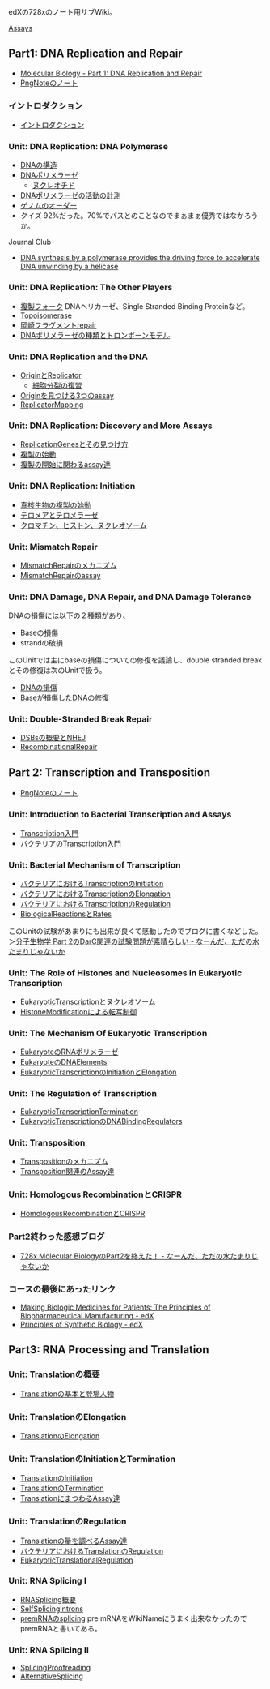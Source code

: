 edXの728xのノート用サブWiki。

[Assays](Assays.md)

## Part1: DNA Replication and Repair

- [Molecular Biology - Part 1: DNA Replication and Repair](https://www.edx.org/course/molecular-biology-part-1-dna-replication-and-repair)
- [PngNoteのノート](https://karino2.github.io/ImageGallery/MolecularBiology728x.html)

### イントロダクション

- [イントロダクション](イントロダクション.md)

### Unit: DNA Replication: DNA Polymerase

- [DNAの構造](DNAの構造.md)
- [DNAポリメラーゼ](DNAポリメラーゼ.md)
  - [ヌクレオチド](ヌクレオチド.md)
- [DNAポリメラーゼの活動の計測](DNAポリメラーゼの活動の計測.md)
- [ゲノムのオーダー](ゲノムのオーダー.md)
- クイズ 92%だった。70%でパスとのことなのでまぁまぁ優秀ではなかろうか。

 Journal Club
- [DNA synthesis by a polymerase provides the driving force to accelerate DNA unwinding by a helicase](https://www.ncbi.nlm.nih.gov/pmc/articles/PMC1563444/)

### Unit: DNA Replication: The Other Players

- [複製フォーク](複製フォーク.md)  DNAヘリカーゼ、Single Stranded Binding Proteinなど。
- [Topoisomerase](Topoisomerase.md)
- [岡崎フラグメントrepair](岡崎フラグメントrepair.md)
- [DNAポリメラーゼの種類とトロンボーンモデル](DNAポリメラーゼの種類とトロンボーンモデル.md)

### Unit: DNA Replication and the DNA

- [OriginとReplicator](OriginとReplicator.md)
  - [細胞分裂の復習](細胞分裂の復習.md)
- [Originを見つける3つのassay](Originを見つける3つのassay.md)
- [ReplicatorMapping](ReplicatorMapping.md)

### Unit: DNA Replication: Discovery and More Assays

- [ReplicationGenesとその見つけ方](ReplicationGenesとその見つけ方.md)
- [複製の始動](複製の始動.md)
- [複製の開始に関わるassay達](複製の開始に関わるassay達.md)

### Unit: DNA Replication: Initiation

- [真核生物の複製の始動](真核生物の複製の始動.md)
- [テロメアとテロメラーゼ](テロメアとテロメラーゼ.md)
- [クロマチン、ヒストン、ヌクレオソーム](クロマチン、ヒストン、ヌクレオソーム.md)

### Unit: Mismatch Repair

- [MismatchRepairのメカニズム](MismatchRepairのメカニズム.md)
- [MismatchRepairのassay](MismatchRepairのassay.md)

### Unit: DNA Damage, DNA Repair, and DNA Damage Tolerance

DNAの損傷には以下の２種類があり、

- Baseの損傷
- strandの破損

このUnitでは主にbaseの損傷についての修復を議論し、double stranded breakとその修復は次のUnitで扱う。

- [DNAの損傷](DNAの損傷.md)
- [Baseが損傷したDNAの修復](Baseが損傷したDNAの修復.md)

### Unit: Double-Stranded Break Repair

- [DSBsの概要とNHEJ](DSBsの概要とNHEJ.md)
- [RecombinationalRepair](RecombinationalRepair.md)

## Part 2: Transcription and Transposition

- [PngNoteのノート](https://karino2.github.io/ImageGallery/MolecularBiology728x2.html#lg=1&slide=0)

### Unit:  Introduction to Bacterial Transcription and Assays

- [Transcription入門](Transcription入門.md)
- [バクテリアのTranscription入門](バクテリアのTranscription入門.md)

### Unit: Bacterial Mechanism of Transcription

- [バクテリアにおけるTranscriptionのInitiation](バクテリアにおけるTranscriptionのInitiation.md)
- [バクテリアにおけるTranscriptionのElongation](バクテリアにおけるTranscriptionのElongation.md)
- [バクテリアにおけるTranscriptionのRegulation](バクテリアにおけるTranscriptionのRegulation.md)
- [BiologicalReactionsとRates](BiologicalReactionsとRates.md)

このUnitの試験があまりにも出来が良くて感動したのでブログに書くなどした。＞[分子生物学 Part 2のDarC関連の試験問題が素晴らしい - なーんだ、ただの水たまりじゃないか](https://karino2.github.io/2022/09/20/728x_darc_quiz.html)

### Unit: The Role of Histones and Nucleosomes in Eukaryotic Transcription

- [EukaryoticTranscriptionとヌクレオソーム](EukaryoticTranscriptionとヌクレオソーム.md)
- [HistoneModificationによる転写制御](HistoneModificationによる転写制御.md)

### Unit: The Mechanism Of Eukaryotic Transcription

- [EukaryoteのRNAポリメラーゼ](EukaryoteのRNAポリメラーゼ.md)
- [EukaryoteのDNAElements](EukaryoteのDNAElements.md)
- [EukaryoticTranscriptionのInitiationとElongation](EukaryoticTranscriptionのInitiationとElongation.md)

### Unit: The Regulation of Transcription

- [EukaryoticTranscriptionTermination](EukaryoticTranscriptionTermination.md)
- [EukaryoticTranscriptionのDNABindingRegulators](EukaryoticTranscriptionのDNABindingRegulators.md)

### Unit: Transposition

- [Transpositionのメカニズム](Transpositionのメカニズム.md)
- [Transposition関連のAssay達](Transposition関連のAssay達.md)

### Unit: Homologous RecombinationとCRISPR

- [HomologousRecombinationとCRISPR](HomologousRecombinationとCRISPR.md)

### Part2終わった感想ブログ

- [728x Molecular BiologyのPart2を終えた！ - なーんだ、ただの水たまりじゃないか](https://karino2.github.io/2023/02/27/finish_728x_part2.html)

### コースの最後にあったリンク

- [Making Biologic Medicines for Patients: The Principles of Biopharmaceutical Manufacturing - edX](https://www.edx.org/course/making-biologic-medicines-for-patients-the-princ-2?utm_source=karino2&utm_medium=affiliate_partner)
- [Principles of Synthetic Biology - edX](https://www.edx.org/course/principles-of-synthetic-biology?utm_source=karino2&utm_medium=affiliate_partner)

## Part3: RNA Processing and Translation

### Unit: Translationの概要

- [Translationの基本と登場人物](Translationの基本と登場人物.md)

### Unit: TranslationのElongation

- [TranslationのElongation](TranslationのElongation.md)

### Unit: TranslationのInitiationとTermination

- [TranslationのInitiation](TranslationのInitiation.md)
- [TranslationのTermination](TranslationのTermination.md)
- [TranslationにまつわるAssay達](TranslationにまつわるAssay達.md)

### Unit: TranslationのRegulation

- [Translationの量を調べるAssay達](Translationの量を調べるAssay達.md)
- [バクテリアにおけるTranslationのRegulation](バクテリアにおけるTranslationのRegulation.md)
- [EukaryoticTranslationalRegulation](EukaryoticTranslationalRegulation.md)

### Unit: RNA Splicing I

- [RNASplicing概要](RNASplicing概要.md)
- [SelfSplicingIntrons](SelfSplicingIntrons.md)
- [premRNAのsplicing](premRNAのsplicing.md) pre mRNAをWikiNameにうまく出来なかったのでpremRNAと書いてある。

### Unit: RNA Splicing II

- [SplicingProofreading](SplicingProofreading.md)
- [AlternativeSplicing](AlternativeSplicing.md)